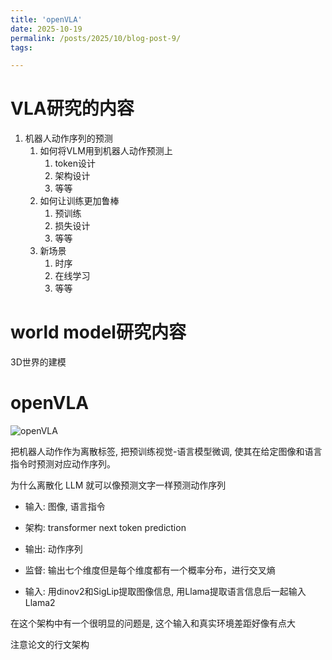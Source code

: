 ```yaml
---
title: 'openVLA'
date: 2025-10-19
permalink: /posts/2025/10/blog-post-9/
tags:

---
```


VLA研究的内容
======

1. 机器人动作序列的预测
   1. 如何将VLM用到机器人动作预测上
      1. token设计
      2. 架构设计
      3. 等等
   2. 如何让训练更加鲁棒
      1. 预训练
      2. 损失设计
      3. 等等
   3. 新场景
      1. 时序
      2. 在线学习
      3. 等等

world model研究内容
======

3D世界的建模

openVLA
======

![openVLA](https://worfsmile.github.io//assets/images/2025-10-19-blog-post-9/image.png)

把机器人动作作为离散标签, 把预训练视觉-语言模型微调, 使其在给定图像和语言指令时预测对应动作序列。

为什么离散化
LLM 就可以像预测文字一样预测动作序列

- 输入: 图像, 语言指令
- 架构: transformer next token prediction
- 输出: 动作序列
- 监督: 输出七个维度但是每个维度都有一个概率分布，进行交叉熵

- 输入: 用dinov2和SigLip提取图像信息, 用Llama提取语言信息后一起输入Llama2

在这个架构中有一个很明显的问题是, 这个输入和真实环境差距好像有点大

注意论文的行文架构
